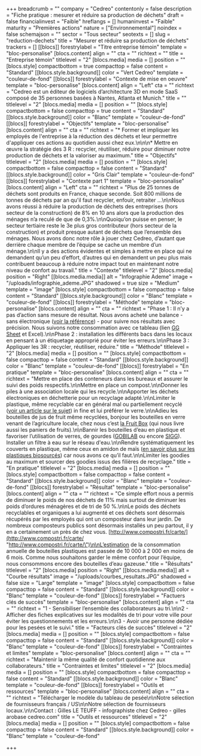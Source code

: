+++
breadcrumb = ""
company = "Cedreo"
contentonly = false
description = "Fiche pratique : mesurer et réduire sa production de déchets"
draft = false
financialinvest = "Faible"
hreflangs = []
humaninvest = "Faible"
maturity = "Premières actions"
nature = ["Environnemental"]
noindex = false
schemajson = ""
sector = "Tous secteur"
seotexts = []
slug = "reduction-dechets"
title = "Mesurer et réduire sa production de déchets"
trackers = []
[[blocs]]
forestrylabel = "Titre entreprise témoin"
template = "bloc-personalise"
[blocs.content]
align = ""
cta = ""
richtext = ""
title = "Entreprise témoin"
titlelevel = "2"
[blocs.media]
media = []
position = ""
[blocs.style]
compactbottom = true
compacttop = false
content = "Standard"
[[blocs.style.background]]
color = "Vert Cedreo"
template = "couleur-de-fond"
[[blocs]]
forestrylabel = "Contexte de mise en oeuvre"
template = "bloc-personalise"
[blocs.content]
align = "Left"
cta = ""
richtext = "Cedreo est un éditeur de logiciels d’architecture 3D en mode SaaS composé de 35 personnes basées à Nantes, Atlanta et Munich."
title = ""
titlelevel = "2"
[blocs.media]
media = []
position = ""
[blocs.style]
compactbottom = false
compacttop = true
content = "Standard"
[[blocs.style.background]]
color = "Blanc"
template = "couleur-de-fond"
[[blocs]]
forestrylabel = "Objectifs"
template = "bloc-personalise"
[blocs.content]
align = ""
cta = ""
richtext = "* Former et impliquer les employés de l'entreprise à la réduction des déchets et leur permettre d'appliquer ces actions au quotidien aussi chez eux.\n\n\n* Mettre en œuvre la stratégie des 3 R : recycler, réutiliser, réduire pour diminuer notre production de déchets et la valoriser au maximum."
title = "Objectifs"
titlelevel = "2"
[blocs.media]
media = []
position = ""
[blocs.style]
compactbottom = false
compacttop = false
content = "Standard"
[[blocs.style.background]]
color = "Gris Clair"
template = "couleur-de-fond"
[[blocs]]
forestrylabel = "Contexte part 1"
template = "bloc-personalise"
[blocs.content]
align = "Left"
cta = ""
richtext = "Plus de 25 tonnes de déchets sont produits en France, chaque seconde. Soit 800 millions de tonnes de déchets par an qu'il faut recycler, enfouir, retraiter …\n\nNous avons réussi à réduire la production de déchets des entreprises (hors secteur de la construction) de 8% en 10 ans alors que la production des ménages n’a reculé de que de 0,3%.\n\nQuoiqu’on puisse en penser, le secteur tertiaire reste le 3e plus gros contributeur (hors secteur de la construction) et produit presque autant de déchets que l’ensemble des ménages. Nous avons donc notre rôle à jouer chez Cedreo, d’autant que derrière chaque membre de l’équipe se cache un membre d’un ménage.\n\nIl y a des actions évidentes et simples à mettre en place qui ne demandent qu’un peu d’effort, d’autres qui en demandent un peu plus mais contribuent beaucoup à réduire notre impact tout en maintenant notre niveau de confort au travail."
title = "Contexte"
titlelevel = "2"
[blocs.media]
position = "Right"
[[blocs.media.media]]
alt = "Infographie Ademe"
image = "/uploads/infographie_ademe.JPG"
shadowed = true
size = "Medium"
template = "image"
[blocs.style]
compactbottom = false
compacttop = false
content = "Standard"
[[blocs.style.background]]
color = "Blanc"
template = "couleur-de-fond"
[[blocs]]
forestrylabel = "Méthode"
template = "bloc-personalise"
[blocs.content]
align = ""
cta = ""
richtext = "Phase 1 : Il n’y a pas d’action sans mesure de résultat. Nous avons acheté une balance - sans électronique ([voir la référence](https://www.nisbets.fr/balance-de-cuisine-suspendue-en-inox-weighstation-25kg/f179)) - pour suivre nos résultats avec précision. Nous suivons notre consommation avec ce tableau (lien [GG Sheet](https://docs.google.com/spreadsheets/d/152QaUAOuIamrnD2YZrxEb-B6NIZanvp1tP9IltNhFT4) et Excel).\n\nPhase 2 : installation les différents bacs dans les locaux en pensant à un étiquetage approprié pour éviter les erreurs.\n\nPhase 3 : Appliquer les 3R : recycler, réutiliser, réduire."
title = "Méthode"
titlelevel = "2"
[blocs.media]
media = []
position = ""
[blocs.style]
compactbottom = false
compacttop = false
content = "Standard"
[[blocs.style.background]]
color = "Blanc"
template = "couleur-de-fond"
[[blocs]]
forestrylabel = "En pratique"
template = "bloc-personalise"
[blocs.content]
align = ""
cta = ""
richtext = "Mettre en place des conteneurs dans les bureaux et assurer le suivi des poids respectifs.\n\nMettre en place un compost.\n\nDonner les piles à une association locale qui les recycle.\n\nApporter les déchets électroniques en déchetterie pour un recyclage adapté.\n\nLimiter le plastique, même recyclable car en général mal ou partiellement recyclé ([voir un article sur le sujet](https://www.theguardian.com/environment/2019/aug/17/plastic-recycling-myth-what-really-happens-your-rubbish)) in fine et lui préférer le verre.\n\nAdieu les bouteilles de jus de fruit même recyclées, bonjour les bouteilles en verre venant de l’agriculture locale, chez nous c’est [la Fruit Box](https://www.lafruitbox.fr/pages/Accueil.php) (qui nous livre aussi les paniers de fruits).\n\nBannir les bouteilles d’eau en plastique et favoriser l’utilisation de verres, de gourdes ([GOBILAB](https://www.gobilab.com/) ou encore [SIGG](https://www.sigg.fr/)). Installer un filtre à eau sur le réseau d'eau.\n\nRendre systématiquement les couverts en plastique, même ceux en amidon de maïs ([en savoir plus sur les plastiques biosourcés](https://www.nationalgeographic.com/environment/2018/11/are-bioplastics-made-from-plants-better-for-environment-ocean-plastic/)) car nous avons ce qu’il faut.\n\nLimiter les goodies au maximum et sourcer des goodies issus des filières de recyclage."
title = "En pratique"
titlelevel = "2"
[blocs.media]
media = []
position = ""
[blocs.style]
compactbottom = false
compacttop = false
content = "Standard"
[[blocs.style.background]]
color = "Blanc"
template = "couleur-de-fond"
[[blocs]]
forestrylabel = "Résultat"
template = "bloc-personalise"
[blocs.content]
align = ""
cta = ""
richtext = "Ce simple effort nous a permis de diminuer le poids de nos déchets de 11% mais surtout de diminuer les poids d’ordures ménagères et de tri de 50 %.\n\nLe poids des déchets recyclables et organiques a lui augmenté et ces déchets sont désormais récupérés par les employés qui ont un composteur dans leur jardin. De nombreux composteurs publics sont désormais installés un peu partout, il y en a certainement un près de chez vous. [http://www.compostri.fr/carte/](http://www.compostri.fr/carte/ \"http://www.compostri.fr/carte/\")\n\nL’estimation de la consommation annuelle de bouteilles plastiques est passée de 10 000 à 2 000 en moins de 6 mois. Comme nous souhaitons garder le même confort pour l’équipe, nous consommons encore des bouteilles d’eau gazeuse."
title = "Résultats"
titlelevel = "2"
[blocs.media]
position = "Right"
[[blocs.media.media]]
alt = "Courbe résultats"
image = "/uploads/courbes_resultats.JPG"
shadowed = false
size = "Large"
template = "image"
[blocs.style]
compactbottom = false
compacttop = false
content = "Standard"
[[blocs.style.background]]
color = "Blanc"
template = "couleur-de-fond"
[[blocs]]
forestrylabel = "Factuers clés de succès"
template = "bloc-personalise"
[blocs.content]
align = ""
cta = ""
richtext = "1 - Sensibiliser l’ensemble des collaborateurs au tri.\n\n2 - Afficher des fiches explicatives sur les modalités de tri pour votre ville pour éviter les questionnements et les erreurs.\n\n3 - Avoir une personne dédiée pour les pesées et le suivi."
title = "Facteurs clés de succès"
titlelevel = "2"
[blocs.media]
media = []
position = ""
[blocs.style]
compactbottom = false
compacttop = false
content = "Standard"
[[blocs.style.background]]
color = "Blanc"
template = "couleur-de-fond"
[[blocs]]
forestrylabel = "Contraintes et limites"
template = "bloc-personalise"
[blocs.content]
align = ""
cta = ""
richtext = "Maintenir la même qualité de confort quotidienne aux collaborateurs."
title = "Contraintes et limites"
titlelevel = "2"
[blocs.media]
media = []
position = ""
[blocs.style]
compactbottom = false
compacttop = false
content = "Standard"
[[blocs.style.background]]
color = "Blanc"
template = "couleur-de-fond"
[[blocs]]
forestrylabel = "Outils et ressources"
template = "bloc-personalise"
[blocs.content]
align = ""
cta = ""
richtext = "Télécharger le modèle du tableau de pesée\n\nNotre sélection de fournisseurs français / US\n\nNotre sélection de fournisseurs locaux.\n\nContact : Gilles LE TEUFF - infographiste chez Cedreo - gilles arobase cedreo.com"
title = "Outils et ressources"
titlelevel = "2"
[blocs.media]
media = []
position = ""
[blocs.style]
compactbottom = false
compacttop = false
content = "Standard"
[[blocs.style.background]]
color = "Blanc"
template = "couleur-de-fond"

+++
